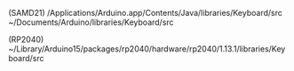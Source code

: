 (SAMD21)
/Applications/Arduino.app/Contents/Java/libraries/Keyboard/src
~/Documents/Arduino/libraries/Keyboard/src

(RP2040)
~/Library/Arduino15/packages/rp2040/hardware/rp2040/1.13.1/libraries/Keyboard/src
